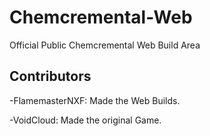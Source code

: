 # Chemcremental-Web
Official Public Chemcremental Web Build Area

## Contributors
-FlamemasterNXF: Made the Web Builds.

-VoidCloud: Made the original Game.
